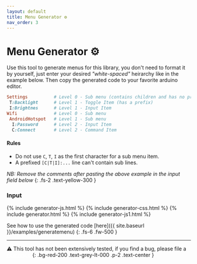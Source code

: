 ```yaml
---
layout: default
title: Menu Generator ⚙
nav_order: 3
---
```


# Menu Generator ⚙

Use this tool to generate menus for this library, you don't need to format it by yourself,
just enter your desired *"white-spaced"* heirarchy like in the example below.
Then copy the generated code to your favorite arduino editor.

```ruby
Settings          # Level 0 - Sub menu (contains children and has no prefix)
 T:Backlight      # Level 1 - Toggle Item (has a prefix)
 I:Brightnes      # Level 1 - Input Item
Wifi              # Level 0 - Sub menu
 AndroidHotspot   # Level 1 - Sub menu
  I:Password      # Level 2 - Input Item
  C:Connect       # Level 2 - Command Item
```

#### Rules

- Do not use `C`, `T`, `I` as the first character for a sub menu item.
- A prefixed `[C|T|I]:...` line can't contain sub lines. 

*NB: Remove the comments after pasting the above example in the input field below*
{: .fs-2 .text-yellow-300 }

### Input

{% include generator-js.html %}
{% include generator-css.html %}
{% include generator.html %}
{% include generator-js1.html %}

See how to use the generated code [here]({{ site.baseurl }}/examples/generatemenu)
{: .fs-6 .fw-500 }

---

⚠ This tool has not been extensively tested, if you find a bug, please file a
<a href="https://github.com/forntoh/LcdMenu/issues/new" style="color: white">new issue</a>
{: .bg-red-200 .text-grey-lt-000 .p-2 .text-center }
